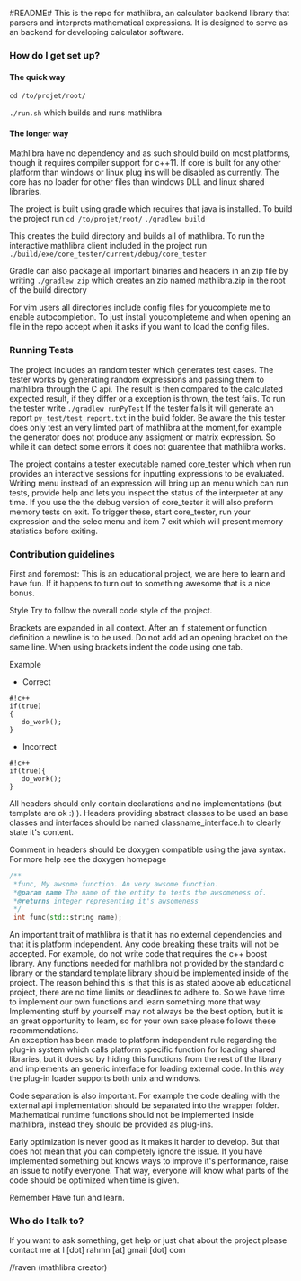 

#README#
This is the repo for mathlibra, an calculator backend library that parsers and interprets mathematical expressions. It is designed to serve as an backend for developing calculator software.

### How do I get set up? ###
#### The quick way ####
 `cd /to/projet/root/`

`./run.sh` which builds and runs mathlibra
#### The longer way ####
Mathlibra have no dependency and as such should build on most platforms, though it requires compiler support for c++11.
If core is built for any other platform than windows or linux plug ins will be disabled as currently. 
The core has no loader for other files than windows DLL and linux shared libraries.

The project is built using gradle which requires that java is installed.
To build the project run 
 `cd /to/projet/root/`
 `./gradlew build`
 
 This creates the build directory and builds all of mathlibra.
 To run the interactive mathlibra client included in the project run
 `./build/exe/core_tester/current/debug/core_tester`
 
 Gradle can also package all important binaries and headers in an zip file by writing
 `./gradlew zip`
 which creates an zip named mathlibra.zip in the root of the build directory


For vim users all directories include config files for youcomplete me to enable autocompletion. To just install youcompleteme and when opening an file in the repo accept when it asks if you want to load the config files.

### Running Tests ###
The project includes an random tester which generates test cases. The tester works by generating random expressions and passing them to mathlibra through the C api. The result is then compared to the calculated expected result, if they differ or a exception is thrown, the test fails. To run the tester write `./gradlew runPyTest` If the tester fails it will generate an report `py_test/test_report.txt` in the build folder. Be aware the this tester does only test an very limted part of mathlibra at the moment,for example the generator does not produce any assigment or matrix expression. So while it can detect some errors it does not guarentee that mathlibra works.

The project contains a tester executable named core_tester which when run provides an interactive sessions for inputting expressions to be evaluated.
Writing menu instead of an expression will bring up an menu which can run tests, provide help and lets you inspect the status of the interpreter at any time. If you use the the debug version of core_tester it will also preform memory tests on exit.
To trigger these, start core_tester, run your expression and the selec menu and item 7 exit which will present memory statistics before exiting.

### Contribution guidelines ###

First and foremost: This is an educational project, we are here to learn and have fun. If it happens to turn out to something awesome that is a nice bonus.


Style
Try to follow the overall code style of the project.

Brackets are expanded in all context. After an if statement or function definition a newline is to be used. Do not add ad an opening bracket on the same line.
When using brackets indent the code using one tab. 

Example

* Correct
```
#!c++
if(true)
{
   do_work();
}

```

* Incorrect
```
#!c++
if(true){
   do_work();
}
```
All headers should only contain declarations and no implementations (but template are ok :) ). Headers providing abstract classes to be used an base classes and interfaces should be named classname_interface.h to clearly state it's content.

Comment in headers should be doxygen compatible using the java syntax. For more help see the doxygen homepage


```c++
/**
 *func, My awsome function. An very awsome function.
 *@param name The name of the entity to tests the awsomeness of.
 *@returns integer representing it's awsomeness   
 */
 int func(std::string name);
```


An important trait of mathlibra is that it has no external dependencies and that it is platform independent. Any code breaking these traits will not be accepted. For example, do not write code that requires the c++ boost library. Any functions needed for mathlibra not provided by the standard c library or the standard template library should be implemented inside of the project.
The reason behind this is that this is as stated above ab educational project, there are no time limits or deadlines to adhere to. So we have time to implement our own functions and learn something more that way. Implementing stuff by yourself may not always be the best option, but it is an great opportunity to learn, so for your own sake please follows these recommendations.  
An exception has been made to platform independent rule regarding the plug-in system which calls platform specific function for loading shared libraries, but it does so by hiding this functions from the rest of the library and implements an generic interface for loading external code. In this way the plug-in loader supports both unix and windows.

Code separation is also important. For example the code dealing with the external api implementation should be separated into the wrapper folder. Mathematical runtime functions should not be implemented inside mathlibra, instead they should be provided as plug-ins.

Early optimization is never good as it makes it harder to develop. But that does not mean that you can completely ignore the issue. If you have implemented something but knows ways to improve it's performance, raise an issue to notify everyone. 
That way, everyone will know what parts of the code should be optimized when time is given. 

Remember 
Have fun and learn.

### Who do I talk to? ###
If you want to ask something, get help or just chat about the project please contact me at l [dot] rahmn [at] gmail [dot] com

//raven (mathlibra creator)
